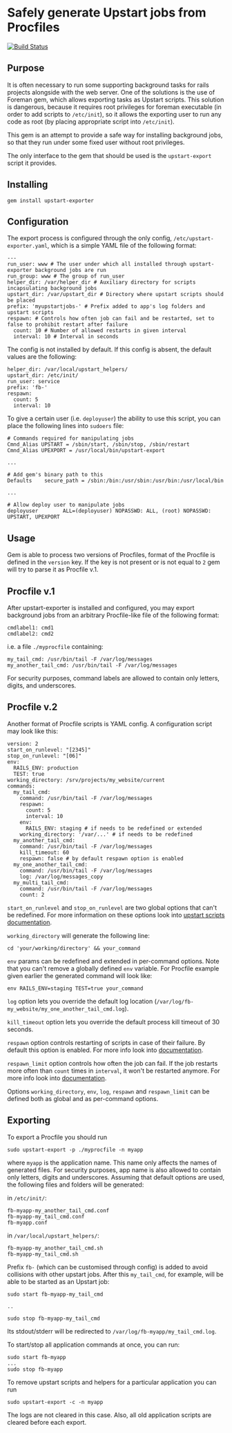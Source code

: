 Safely generate Upstart jobs from Procfiles
===========================================

[![Build Status](https://secure.travis-ci.org/funbox/upstart-exporter.png)](http://travis-ci.org/funbox/upstart-exporter)

Purpose
-------

It is often necessary to run some supporting background tasks for rails projects alongside with the web server.
One of the solutions is the use of Foreman gem, which allows exporting tasks as Upstart scripts.
This solution is dangerous, because it requires root privileges for foreman executable (in order to add scripts to `/etc/init`),
so it allows the exporting user to run any code as root (by placing appropriate script into `/etc/init`).

This gem is an attempt to provide a safe way for installing background jobs, so that they run under some fixed user
without root privileges.

The only interface to the gem that should be used is the `upstart-export` script it provides.

Installing
----------

    gem install upstart-exporter


Configuration
-------------

The export process is configured through the only config, `/etc/upstart-exporter.yaml`,
which is a simple YAML file of the following format:

    ---
    run_user: www # The user under which all installed through upstart-exporter background jobs are run
    run_group: www # The group of run_user
    helper_dir: /var/helper_dir # Auxiliary directory for scripts incapsulating background jobs
    upstart_dir: /var/upstart_dir # Directory where upstart scripts should be placed
    prefix: 'myupstartjobs-' # Prefix added to app's log folders and upstart scripts
    respawn: # Controls how often job can fail and be restarted, set to false to prohibit restart after failure
      count: 10 # Number of allowed restarts in given interval
      interval: 10 # Interval in seconds

The config is not installed by default. If this config is absent, the default values are the following:

    helper_dir: /var/local/upstart_helpers/
    upstart_dir: /etc/init/
    run_user: service
    prefix: 'fb-'
    respawn:
      count: 5
      interval: 10

To give a certain user (i.e. `deployuser`) the ability to use this script, you can place the following lines into `sudoers` file:

    # Commands required for manipulating jobs
    Cmnd_Alias UPSTART = /sbin/start, /sbin/stop, /sbin/restart
    Cmnd_Alias UPEXPORT = /usr/local/bin/upstart-export

    ...

    # Add gem's binary path to this
    Defaults    secure_path = /sbin:/bin:/usr/sbin:/usr/bin:/usr/local/bin

    ...

    # Allow deploy user to manipulate jobs
    deployuser        ALL=(deployuser) NOPASSWD: ALL, (root) NOPASSWD: UPSTART, UPEXPORT


Usage
-----

Gem is able to process two versions of Procfiles, format of the Procfile is
defined in the `version` key. If the key is not present or is not equal to `2`
gem will try to parse it as Procfile v.1.

Procfile v.1
------------

After upstart-exporter is installed and configured, you may export background jobs
from an arbitrary Procfile-like file of the following format:

    cmdlabel1: cmd1
    cmdlabel2: cmd2

i.e. a file `./myprocfile` containing:

    my_tail_cmd: /usr/bin/tail -F /var/log/messages
    my_another_tail_cmd: /usr/bin/tail -F /var/log/messages

For security purposes, command labels are allowed to contain only letters, digits, and underscores.

Procfile v.2
------------

Another format of Procfile scripts is YAML config. A configuration script may
look like this:

    version: 2
    start_on_runlevel: "[2345]"
    stop_on_runlevel: "[06]"
    env:
      RAILS_ENV: production
      TEST: true
    working_directory: /srv/projects/my_website/current
    commands:
      my_tail_cmd:
        command: /usr/bin/tail -F /var/log/messages
        respawn:
          count: 5
          interval: 10
        env:
          RAILS_ENV: staging # if needs to be redefined or extended
        working_directory: '/var/...' # if needs to be redefined
      my_another_tail_cmd:
        command: /usr/bin/tail -F /var/log/messages
        kill_timeout: 60
        respawn: false # by default respawn option is enabled
      my_one_another_tail_cmd:
        command: /usr/bin/tail -F /var/log/messages
        log: /var/log/messages_copy
      my_multi_tail_cmd:
        command: /usr/bin/tail -F /var/log/messages
        count: 2

`start_on_runlevel` and `stop_on_runlevel` are two global options that can't be
redefined. For more information on these options look into
[upstart scripts documentation](http://upstart.ubuntu.com/cookbook/#start-on).

`working_directory` will generate the following line:

    cd 'your/working/directory' && your_command

`env` params can be redefined and extended in per-command options. Note that
you can't remove a globally defined `env` variable.
For Procfile example given earlier the generated command will look like:

    env RAILS_ENV=staging TEST=true your_command

`log` option lets you override the default log location (`/var/log/fb-my_website/my_one_another_tail_cmd.log`).

`kill_timeout` option lets you override the default process kill timeout of 30 seconds.

`respawn` option controls restarting of scripts in case of their failure.
By default this option is enabled. For
more info look into [documentation](http://upstart.ubuntu.com/cookbook/#respawn).

`respawn_limit` option controls how often the job can fail. If the job restarts more
often than `count` times in `interval`, it won't be restarted anymore. For more
info look into [documentation](http://upstart.ubuntu.com/cookbook/#respawn-limit).

Options `working_directory`, `env`, `log`, `respawn` and `respawn_limit` can be
defined both as global and as per-command options.

Exporting
---------

To export a Procfile you should run

    sudo upstart-export -p ./myprocfile -n myapp

where `myapp` is the application name.
This name only affects the names of generated files.
For security purposes, app name is also allowed to contain only letters, digits and underscores.
Assuming that default options are used, the following files and folders will be generated:

in `/etc/init/`:

    fb-myapp-my_another_tail_cmd.conf
    fb-myapp-my_tail_cmd.conf
    fb-myapp.conf

in `/var/local/upstart_helpers/`:

    fb-myapp-my_another_tail_cmd.sh
    fb-myapp-my_tail_cmd.sh

Prefix `fb-` (which can be customised through config) is added to avoid collisions with other upstart jobs.
After this `my_tail_cmd`, for example, will be able to be started as an Upstart job:

    sudo start fb-myapp-my_tail_cmd

    ..

    sudo stop fb-myapp-my_tail_cmd

Its stdout/stderr will be redirected to `/var/log/fb-myapp/my_tail_cmd.log`.

To start/stop all application commands at once, you can run:

    sudo start fb-myapp
    ...
    sudo stop fb-myapp

To remove upstart scripts and helpers for a particular application you can run

    sudo upstart-export -c -n myapp

The logs are not cleared in this case. Also, all old application scripts are cleared before each export.
